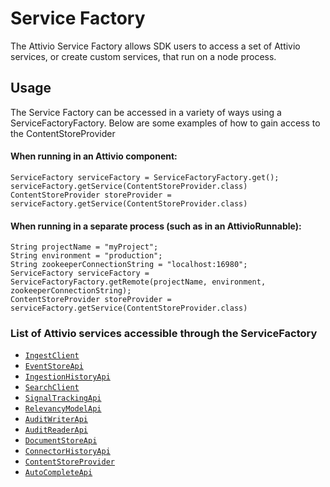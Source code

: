 # Service Factory

The Attivio Service Factory allows SDK users to access a set of Attivio services, or create custom services, that run on a node process.

## Usage

The Service Factory can be accessed in a variety of ways using a ServiceFactoryFactory. Below are some examples of how to gain access to the ContentStoreProvider

#### When running in an Attivio component:

```text
ServiceFactory serviceFactory = ServiceFactoryFactory.get();
serviceFactory.getService(ContentStoreProvider.class)
ContentStoreProvider storeProvider = serviceFactory.getService(ContentStoreProvider.class)
```

#### When running in a separate process \(such as in an AttivioRunnable\):

```text
String projectName = "myProject";
String environment = "production";
String zookeeperConnectionString = "localhost:16980";
ServiceFactory serviceFactory = ServiceFactoryFactory.getRemote(projectName, environment, zookeeperConnectionString);
ContentStoreProvider storeProvider = serviceFactory.getService(ContentStoreProvider.class)
```

### List of Attivio services accessible through the ServiceFactory

* [`IngestClient`](https://attivio.github.io/sdk-5.5-javadoc/com/attivio/sdk/client/IngestClient.html)
* [`EventStoreApi`](https://attivio.github.io/sdk-5.5-javadoc/com/attivio/sdk/client/EventStoreApi.html)
* [`IngestionHistoryApi`](https://attivio.github.io/sdk-5.5-javadoc/com/attivio/sdk/client/IngestionHistoryApi.html)
* [`SearchClient`](https://attivio.github.io/sdk-5.5-javadoc/com/attivio/sdk/client/SearchClient.html)
* [`SignalTrackingApi`](https://attivio.github.io/sdk-5.5-javadoc/com/attivio/sdk/client/SignalTrackingApi.html)
* [`RelevancyModelApi`](https://attivio.github.io/sdk-5.5-javadoc/com/attivio/sdk/client/RelevancyModelApi.html)
* [`AuditWriterApi`](https://attivio.github.io/sdk-5.5-javadoc/com/attivio/sdk/client/audit/AuditWriterApi.html)
* [`AuditReaderApi`](https://attivio.github.io/sdk-5.5-javadoc/com/attivio/sdk/client/audit/AuditReaderApi.html)
* [`DocumentStoreApi`](https://attivio.github.io/sdk-5.5-javadoc/com/attivio/sdk/client/DocumentStoreApi.html)
* [`ConnectorHistoryApi`](https://attivio.github.io/sdk-5.5-javadoc/com/attivio/sdk/client/ConnectorHistoryApi.html)
* [`ContentStoreProvider`](https://attivio.github.io/sdk-5.5-javadoc/com/attivio/sdk/api/ContentStoreProvider.html)
* [`AutoCompleteApi`](https://attivio.github.io/sdk-5.5-javadoc/com/attivio/sdk/client/AutoCompleteApi.html)

